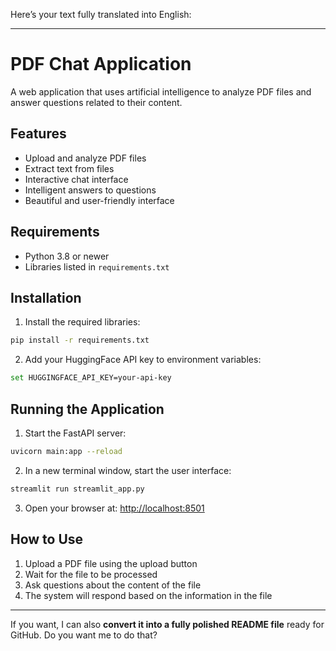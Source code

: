 Here’s your text fully translated into English:

---

# PDF Chat Application

A web application that uses artificial intelligence to analyze PDF files and answer questions related to their content.

## Features

* Upload and analyze PDF files
* Extract text from files
* Interactive chat interface
* Intelligent answers to questions
* Beautiful and user-friendly interface

## Requirements

* Python 3.8 or newer
* Libraries listed in `requirements.txt`

## Installation

1. Install the required libraries:

```bash
pip install -r requirements.txt
```

2. Add your HuggingFace API key to environment variables:

```bash
set HUGGINGFACE_API_KEY=your-api-key
```

## Running the Application

1. Start the FastAPI server:

```bash
uvicorn main:app --reload
```

2. In a new terminal window, start the user interface:

```bash
streamlit run streamlit_app.py
```

3. Open your browser at: [http://localhost:8501](http://localhost:8501)

## How to Use

1. Upload a PDF file using the upload button
2. Wait for the file to be processed
3. Ask questions about the content of the file
4. The system will respond based on the information in the file

---

If you want, I can also **convert it into a fully polished README file** ready for GitHub. Do you want me to do that?
